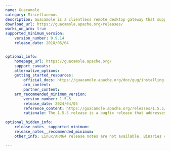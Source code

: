 ```yaml
---
name: Guacamole
category: Miscellaneous
description: Guacamole is a clientless remote desktop gateway that supports standard protocols like RDP, VNC, and SSH, allowing users to access their desktops through a web browser.
download_url: https://guacamole.apache.org/releases/
works_on_arm: true
supported_minimum_version:
    version_number: 0.9.14
    release_date: 2018/05/04


optional_info:
    homepage_url: https://guacamole.apache.org/
    support_caveats:
    alternative_options:
    getting_started_resources:
        official_docs: https://guacamole.apache.org/doc/gug/installing-guacamole.html
        arm_content:
        partner_content:
    arm_recommended_minimum_version:
        version_number: 1.5.5
        release_date: 2024/04/05
        reference_content: https://guacamole.apache.org/releases/1.5.5/
        rationale: The 1.5.5 release is a bugfix release that addresses bugs and regressions from 1.5.4 and earlier, including a resource leak that may affect RDP and SSH connections, and updates all dependencies to their latest compatible versions.  A display issue with Japanese characters in the guacd Docker image has been resolved. Several critical bugs affecting RDP protocol stability have been addressed, including segfaults during connection startup, resizing, and concurrency issues, as well as a double free issue and TLS socket synchronization problems. Authentication now correctly handles per-user connection concurrency limits, and a VNC password challenge issue has been resolved. On the maintenance side, the build process has been updated to support FFmpeg 5.0.

optional_hidden_info:
    release_notes__supported_minimum:
    release_notes__recommended_minimum:
    other_info: Linux/ARM64 release notes are not available. Binaries can be built from the source code.

---
```


